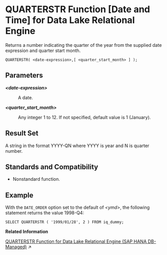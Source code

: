 <!-- loio8fbd6b73408a49d1aa5c88d99954bf7c -->

# QUARTERSTR Function \[Date and Time\] for Data Lake Relational Engine

Returns a number indicating the quarter of the year from the supplied date expression and quarter start month.



```
QUARTERSTR( <date-expression>,[ <quarter_start_month> ] );
```



<a name="loio8fbd6b73408a49d1aa5c88d99954bf7c__QUARTERSTR_parm1"/>

## Parameters


<dl>
<dt><b>

*<date-expression\>*

</b></dt>
<dd>

A date.



</dd><dt><b>

*<quarter\_start\_month\>*

</b></dt>
<dd>

Any integer 1 to 12. If not specified, default value is 1 \(January\).



</dd>
</dl>



<a name="loio8fbd6b73408a49d1aa5c88d99954bf7c__QUARTERSTR_returns1"/>

## Result Set

A string in the format YYYY-QN where YYYY is year and N is quarter number.



<a name="loio8fbd6b73408a49d1aa5c88d99954bf7c__QUARTERSTR_standards1"/>

## Standards and Compatibility

-   Nonstandard function.



<a name="loio8fbd6b73408a49d1aa5c88d99954bf7c__QUARTERSTR_examples1"/>

## Example

With the `DATE_ORDER` option set to the default of *<ymd\>*, the following statement returns the value 1998-Q4:

```
SELECT QUARTERSTR ( '1999/01/28', 2 ) FROM iq_dummy;
```

**Related Information**  


[QUARTERSTR Function for Data Lake Relational Engine (SAP HANA DB-Managed)](https://help.sap.com/viewer/a898e08b84f21015969fa437e89860c8/2024_1_QRC/en-US/b6d0deaed8aa424a88f56de678b77b77.html "Returns a number indicating the quarter of the year from the supplied date expression and quarter start month.") :arrow_upper_right:

